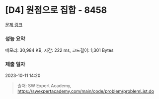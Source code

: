 # [D4] 원점으로 집합 - 8458 

[문제 링크](https://swexpertacademy.com/main/code/problem/problemDetail.do?contestProbId=AWzaq5KKk_ADFAVU) 

### 성능 요약

메모리: 30,984 KB, 시간: 222 ms, 코드길이: 1,301 Bytes

### 제출 일자

2023-10-11 14:20



> 출처: SW Expert Academy, https://swexpertacademy.com/main/code/problem/problemList.do